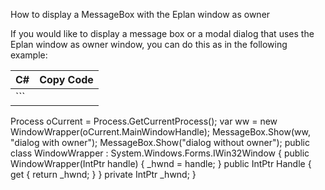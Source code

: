 How to display a MessageBox with the Eplan window as owner

If you would like to display a message box or a modal dialog that uses the Eplan window as owner window, you can do this as in the following example:

| C# | Copy Code |
| --- | --- |
| ```  Process oCurrent = Process.GetCurrentProcess(); var ww = new WindowWrapper(oCurrent.MainWindowHandle); MessageBox.Show(ww, "dialog with owner"); MessageBox.Show("dialog without owner"); public class WindowWrapper : System.Windows.Forms.IWin32Window {  public WindowWrapper(IntPtr handle)  {  _hwnd = handle;  }  public IntPtr Handle  {  get { return _hwnd; }  }  private IntPtr _hwnd; } ``` | |